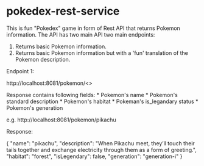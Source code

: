 # pokedex-rest-service

This is fun "Pokedex" game in form of Rest API that returns Pokemon information.
The API has two main API two main endpoints:
1. Returns basic Pokemon information.
2. Returns basic Pokemon information but with a 'fun' translation of the Pokemon description.

Endpoint 1:

http://localhost:8081/pokemon/<<pokemon name>>

Response contains following fields:
    * Pokemon's name
    * Pokemon's standard description
    * Pokemon's habitat
    * Pokeman's is_legandary status
    * Pokemon's generation

e.g. http://localhost:8081/pokemon/pikachu

Response:

{
"name": "pikachu",
"description": "When Pikachu meet, they’ll touch their tails together and exchange electricity through them as a form of greeting.",
"habitat": "forest",
"isLegendary": false,
"generation": "generation-i"
}









